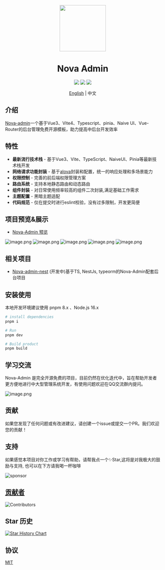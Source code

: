 <div align="center">
<img src="https://s2.loli.net/2023/10/27/WzQ4JLNV5epKh6X.png" style="width:150px"/>
    <h1>Nova Admin</h1>
</div>

<div align="center">
    <img src="https://img.shields.io/github/license/chansee97/nova-admin"/>
    <img src="https://img.shields.io/github/stars/chansee97/nova-admin"/>
    <img src="https://img.shields.io/github/forks/chansee97/nova-admin"/>
</div>

<div align='center'>

  [English](./README.md) | 中文
</div>

## 介绍

[Nova-admin](https://github.com/chansee97/nova-admin)一个基于Vue3、Vite4、Typescript、pinia、Naive UI、Vue-Router的后台管理免费开源模板，助力提高中后台开发效率

## 特性

- **最新流行技术栈** - 基于Vue3、Vite、TypeScript、NaiveUI、Pinia等最新技术栈开发
- **网络请求功能封装** - 基于[alova](https://alova.js.org/)封装和配置，统一的响应处理和多场景能力
- **权限控制** - 完善的前后端权限管理方案
- **路由系统** - 支持本地静态路由和动态路由
- **组件封装** - 对日常使用频率较高的组件二次封装,满足基础工作需求
- **主题配置** - 黑暗主题适配
- **代码规范** - 仅在提交时进行eslint校验，没有过多限制，开发更简便

## 项目预览&展示

- [Nova-Admin 预览](https://admin-nova.vercel.app/)

![image.png](https://s2.loli.net/2023/10/10/YATI4y9kNOFDr6i.png)
![image.png](https://s2.loli.net/2023/10/10/2D7o5hpdTVlOY3y.png)
![image.png](https://s2.loli.net/2023/10/10/tmRANIG7JkFUS9K.png)
![image.png](https://s2.loli.net/2023/10/10/cy8nrv1kSLpjCT9.png)
![image.png](https://s2.loli.net/2023/10/10/rACdG2fUI6oJN7H.png)

## 相关项目

- [Nova-admin-nest](https://github.com/chansee97/nove-admin-nest) (开发中)基于TS, NestJs, typeorm的Nova-Admin配套后台项目

## 安装使用

本地开发环境建议使用 pnpm 8.x 、Node.js 16.x

```bash
# install dependencies
pnpm i

# Run
pnpm dev

# Build product
pnpm build

```

## 学习交流

Nova-Admin 是完全开源免费的项目，目前仍然在优化迭代中，旨在帮助开发者更方便地进行中大型管理系统开发，有使用问题欢迎在QQ交流群内提问。

![image.png](https://s2.loli.net/2023/08/26/PQJjURT7V46Lw2d.png)

## 贡献

如果您发现了任何问题或有改进建议，请创建一个issue或提交一个PR。我们欢迎您的贡献！

## 支持

如果感觉本项目对你工作或学习有帮助，请帮我点一个✨Star,这将是对我极大的鼓励与支持, 也可以在下方请我喝一杯咖啡

![sponsor](https://cdn.jsdelivr.net/gh/chansee97/static/sponsor.png)

## [贡献者](https://github.com/chansee97/nova-admin/graphs/contributors)

![Contributors](https://contrib.rocks/image?repo=chansee97/nova-admin)

## Star 历史

[![Star History Chart](https://api.star-history.com/svg?repos=chansee97/nova-admin&type=Date)](https://star-history.com/#chansee97/nova-admin&Date)

## 协议

[MIT](LICENSE)
